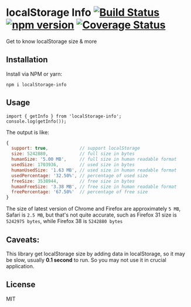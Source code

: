 # localStorage Info [![Build Status](https://travis-ci.org/camsong/localStorage-info.svg)](https://travis-ci.org/camsong/localStorage-info) [![npm version](https://badge.fury.io/js/localStorage-info.svg)](http://badge.fury.io/js/localStorage-info) [![Coverage Status](https://coveralls.io/repos/github/camsong/localStorage-info/badge.svg?branch=master)](https://coveralls.io/github/camsong/localStorage-info?branch=master)

Get to know localStorage size & more

## Installation

Install via NPM or yarn:

```
npm i localStorage-info
```

## Usage
```
import { getInfo } from 'localStorage-info';
console.log(getInfo());
```

The output is like:
```js
{
  support: true,            // support localStorage
  size: 5242880,            // full size in bytes
  humanSize: '5.00 MB',     // full size in human readable format
  usedSize: 1703936,        // used size in bytes
  humanUsedSize: '1.63 MB', // used size in human readable format
  usedPercentage: '32.50%', // percentage of used size
  freeSize: 3538944,        // free size in bytes
  humanFreeSize: '3.38 MB', // free size in human readable format
  freePercentage: '67.50%'  // percentage of free size
}
```

The size of latest version of Chrome and Firefox are approximately `5 MB`, Safari is `2.5 MB`, but that's not quite accurate, such as Firefox 31 size is `5242975 bytes`, while Firefox 38 is `5242880 bytes`

## Caveats:

This library get localStorage size by adding data in localStorage, so it may be slow, usually **0.1 second** to run. So you may not use it in crucial application.

## License

MIT
